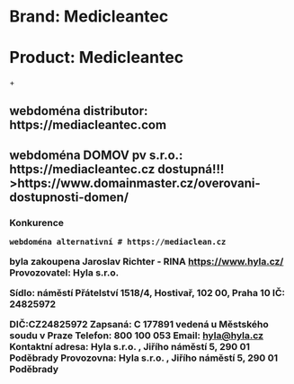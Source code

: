<h1>Brand: Medicleantec </h1>
<h1>Product: Medicleantec </h1>+
<h2>webdoména distributor: https://mediacleantec.com</h2>
<h2>webdoména DOMOV pv s.r.o.: https://mediacleantec.cz dostupná!!! >https://www.domainmaster.cz/overovani-dostupnosti-domen/</h2>
<h3>
Konkurence 

    webdoména alternativní # https://mediaclean.cz 
byla zakoupena Jaroslav Richter - RINA https://www.hyla.cz/
Provozovatel: Hyla s.r.o.

Sídlo: náměstí Přátelství 1518/4, Hostivař, 102 00, Praha 10
IČ: 24825972

DIČ:CZ24825972
Zapsaná: C 177891 vedená u Městského soudu v Praze
Telefon: 800 100 053
Email: hyla@hyla.cz
Kontaktní adresa: Hyla s.r.o. , Jiřího náměstí 5, 290 01 Poděbrady
Provozovna: Hyla s.r.o. , Jiřího náměstí 5, 290 01 Poděbrady
</h3>
